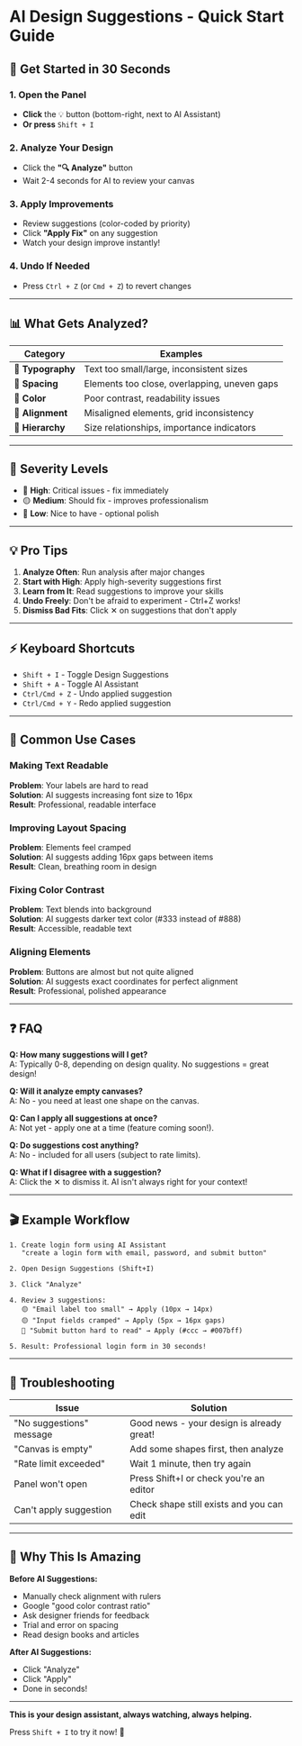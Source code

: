 # AI Design Suggestions - Quick Start Guide

## 🚀 Get Started in 30 Seconds

### 1. Open the Panel
- **Click** the 💡 button (bottom-right, next to AI Assistant)
- **Or press** `Shift + I`

### 2. Analyze Your Design
- Click the **"🔍 Analyze"** button
- Wait 2-4 seconds for AI to review your canvas

### 3. Apply Improvements
- Review suggestions (color-coded by priority)
- Click **"Apply Fix"** on any suggestion
- Watch your design improve instantly!

### 4. Undo If Needed
- Press `Ctrl + Z` (or `Cmd + Z`) to revert changes

---

## 📊 What Gets Analyzed?

| Category | Examples |
|----------|----------|
| 📝 **Typography** | Text too small/large, inconsistent sizes |
| 📏 **Spacing** | Elements too close, overlapping, uneven gaps |
| 🎨 **Color** | Poor contrast, readability issues |
| 📐 **Alignment** | Misaligned elements, grid inconsistency |
| 🎯 **Hierarchy** | Size relationships, importance indicators |

---

## 🎨 Severity Levels

- 🔴 **High**: Critical issues - fix immediately
- 🟡 **Medium**: Should fix - improves professionalism
- 🔵 **Low**: Nice to have - optional polish

---

## 💡 Pro Tips

1. **Analyze Often**: Run analysis after major changes
2. **Start with High**: Apply high-severity suggestions first
3. **Learn from It**: Read suggestions to improve your skills
4. **Undo Freely**: Don't be afraid to experiment - Ctrl+Z works!
5. **Dismiss Bad Fits**: Click ✕ on suggestions that don't apply

---

## ⚡ Keyboard Shortcuts

- `Shift + I` - Toggle Design Suggestions
- `Shift + A` - Toggle AI Assistant
- `Ctrl/Cmd + Z` - Undo applied suggestion
- `Ctrl/Cmd + Y` - Redo applied suggestion

---

## 🎯 Common Use Cases

### Making Text Readable
**Problem**: Your labels are hard to read  
**Solution**: AI suggests increasing font size to 16px  
**Result**: Professional, readable interface

### Improving Layout Spacing
**Problem**: Elements feel cramped  
**Solution**: AI suggests adding 16px gaps between items  
**Result**: Clean, breathing room in design

### Fixing Color Contrast
**Problem**: Text blends into background  
**Solution**: AI suggests darker text color (#333 instead of #888)  
**Result**: Accessible, readable text

### Aligning Elements
**Problem**: Buttons are almost but not quite aligned  
**Solution**: AI suggests exact coordinates for perfect alignment  
**Result**: Professional, polished appearance

---

## ❓ FAQ

**Q: How many suggestions will I get?**  
A: Typically 0-8, depending on design quality. No suggestions = great design!

**Q: Will it analyze empty canvases?**  
A: No - you need at least one shape on the canvas.

**Q: Can I apply all suggestions at once?**  
A: Not yet - apply one at a time (feature coming soon!).

**Q: Do suggestions cost anything?**  
A: No - included for all users (subject to rate limits).

**Q: What if I disagree with a suggestion?**  
A: Click the ✕ to dismiss it. AI isn't always right for your context!

---

## 🎬 Example Workflow

```
1. Create login form using AI Assistant
   "create a login form with email, password, and submit button"

2. Open Design Suggestions (Shift+I)

3. Click "Analyze"

4. Review 3 suggestions:
   🟡 "Email label too small" → Apply (10px → 14px)
   🟡 "Input fields cramped" → Apply (5px → 16px gaps)
   🔴 "Submit button hard to read" → Apply (#ccc → #007bff)

5. Result: Professional login form in 30 seconds!
```

---

## 🚨 Troubleshooting

| Issue | Solution |
|-------|----------|
| "No suggestions" message | Good news - your design is already great! |
| "Canvas is empty" | Add some shapes first, then analyze |
| "Rate limit exceeded" | Wait 1 minute, then try again |
| Panel won't open | Press Shift+I or check you're an editor |
| Can't apply suggestion | Check shape still exists and you can edit |

---

## 🎉 Why This Is Amazing

**Before AI Suggestions:**
- Manually check alignment with rulers
- Google "good color contrast ratio"
- Ask designer friends for feedback
- Trial and error on spacing
- Read design books and articles

**After AI Suggestions:**
- Click "Analyze"
- Click "Apply"
- Done in seconds!

---

**This is your design assistant, always watching, always helping.**

Press `Shift + I` to try it now! 🚀

